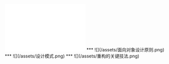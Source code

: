 <iframe width="50%" height="%50" 
src="//player.bilibili.com/player.html?aid=24176315&cid=40522543&page=1" scrolling="no" border="0" frameborder="no" framespacing="0" allowfullscreen="true"> </iframe>
***
![](/assets/面向对象设计原则.png)
***
![](/assets/设计模式.png)
***
![](/assets/重构的关键技法.png)